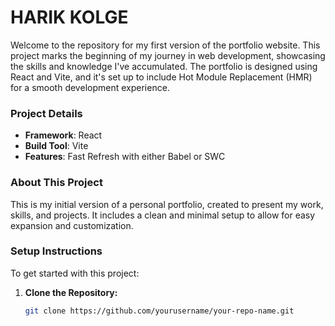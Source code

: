 # HARIK KOLGE

Welcome to the repository for my first version of the portfolio website. This project marks the beginning of my journey in web development, showcasing the skills and knowledge I've accumulated. The portfolio is designed using React and Vite, and it's set up to include Hot Module Replacement (HMR) for a smooth development experience.

### Project Details

- **Framework**: React
- **Build Tool**: Vite
- **Features**: Fast Refresh with either Babel or SWC

### About This Project

This is my initial version of a personal portfolio, created to present my work, skills, and projects. It includes a clean and minimal setup to allow for easy expansion and customization.

### Setup Instructions

To get started with this project:

1. **Clone the Repository:**
   ```bash
   git clone https://github.com/yourusername/your-repo-name.git
